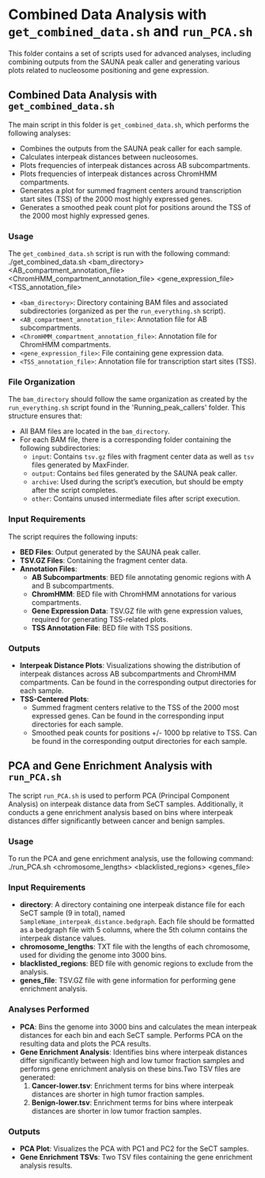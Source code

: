 # Combined Data Analysis with `get_combined_data.sh` and `run_PCA.sh`

This folder contains a set of scripts used for advanced analyses, including combining outputs from the SAUNA peak caller and generating various plots related to nucleosome positioning and gene expression.

## Combined Data Analysis with `get_combined_data.sh`

The main script in this folder is `get_combined_data.sh`, which performs the following analyses:

- Combines the outputs from the SAUNA peak caller for each sample.
- Calculates interpeak distances between nucleosomes.
- Plots frequencies of interpeak distances across AB subcompartments.
- Plots frequencies of interpeak distances across ChromHMM compartments.
- Generates a plot for summed fragment centers around transcription start sites (TSS) of the 2000 most highly expressed genes.
- Generates a smoothed peak count plot for positions around the TSS of the 2000 most highly expressed genes.

### Usage

The `get_combined_data.sh` script is run with the following command:
./get_combined_data.sh <bam_directory> <AB_compartment_annotation_file> <ChromHMM_compartment_annotation_file> <gene_expression_file> <TSS_annotation_file>


- `<bam_directory>`: Directory containing BAM files and associated subdirectories (organized as per the `run_everything.sh` script).
- `<AB_compartment_annotation_file>`: Annotation file for AB subcompartments.
- `<ChromHMM_compartment_annotation_file>`: Annotation file for ChromHMM compartments.
- `<gene_expression_file>`: File containing gene expression data.
- `<TSS_annotation_file>`: Annotation file for transcription start sites (TSS).

### File Organization

The `bam_directory` should follow the same organization as created by the `run_everything.sh` script found in the 'Running_peak_callers' folder. This structure ensures that:

- All BAM files are located in the `bam_directory`.
- For each BAM file, there is a corresponding folder containing the following subdirectories:
  - `input`: Contains `tsv.gz` files with fragment center data as well as `tsv` files generated by MaxFinder.
  - `output`: Contains `bed` files generated by the SAUNA peak caller.
  - `archive`: Used during the script’s execution, but should be empty after the script completes.
  - `other`: Contains unused intermediate files after script execution.

### Input Requirements

The script requires the following inputs:

- **BED Files**: Output generated by the SAUNA peak caller.
- **TSV.GZ Files**: Containing the fragment center data.
- **Annotation Files**:
  - **AB Subcompartments**: BED file annotating genomic regions with A and B subcompartments.
  - **ChromHMM**: BED file with ChromHMM annotations for various compartments.
  - **Gene Expression Data**: TSV.GZ file with gene expression values, required for generating TSS-related plots.
  - **TSS Annotation File**: BED file with TSS positions.

### Outputs

- **Interpeak Distance Plots**: Visualizations showing the distribution of interpeak distances across AB subcompartments and ChromHMM compartments. Can be found in the corresponding output directories for each sample.
- **TSS-Centered Plots**:
  - Summed fragment centers relative to the TSS of the 2000 most expressed genes. Can be found in the corresponding input directories for each sample.
  - Smoothed peak counts for positions +/- 1000 bp relative to TSS. Can be found in the corresponding output directories for each sample.

## PCA and Gene Enrichment Analysis with `run_PCA.sh`

The script `run_PCA.sh` is used to perform PCA (Principal Component Analysis) on interpeak distance data from SeCT samples. Additionally, it conducts a gene enrichment analysis based on bins where interpeak distances differ significantly between cancer and benign samples.

### Usage

To run the PCA and gene enrichment analysis, use the following command:
./run_PCA.sh <directory> <chromosome_lengths> <blacklisted_regions> <genes_file>


### Input Requirements

- **directory**: A directory containing one interpeak distance file for each SeCT sample (9 in total), named `SampleName_interpeak_distance.bedgraph`. Each file should be formatted as a bedgraph file with 5 columns, where the 5th column contains the interpeak distance values.
- **chromosome_lengths**: TXT file with the lengths of each chromosome, used for dividing the genome into 3000 bins.
- **blacklisted_regions**: BED file with genomic regions to exclude from the analysis.
- **genes_file**: TSV.GZ file with gene information for performing gene enrichment analysis.

### Analyses Performed

- **PCA**: Bins the genome into 3000 bins and calculates the mean interpeak distances for each bin and each SeCT sample. Performs PCA on the resulting data and plots the PCA results.
- **Gene Enrichment Analysis**: Identifies bins where interpeak distances differ significantly between high and low tumor fraction samples and performs gene enrichment analysis on these bins.Two TSV files are generated:
  1. **Cancer-lower.tsv**: Enrichment terms for bins where interpeak distances are shorter in high tumor fraction samples.
  2. **Benign-lower.tsv**: Enrichment terms for bins where interpeak distances are shorter in low tumor fraction samples.

### Outputs

- **PCA Plot**: Visualizes the PCA with PC1 and PC2 for the SeCT samples.
- **Gene Enrichment TSVs**: Two TSV files containing the gene enrichment analysis results.

